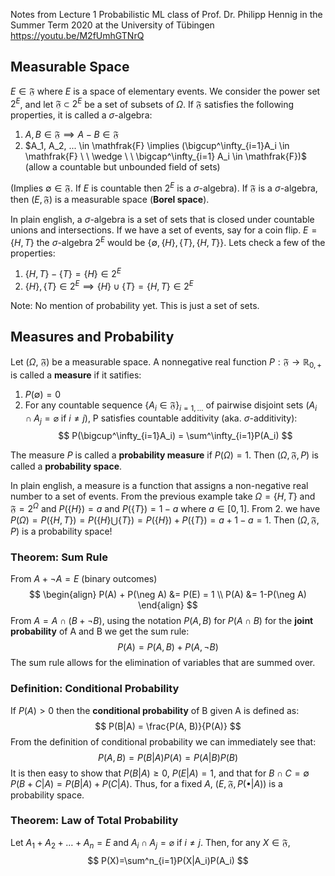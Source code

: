Notes from Lecture 1 Probabilistic ML class of 
Prof. Dr. Philipp Hennig in the Summer Term 2020 at the University of Tübingen 
https://youtu.be/M2fUmhGTNrQ
## Measurable Space
$E \in \mathfrak{F}$ where $E$ is a space of elementary events. We consider the
power set $2^E$, and let $\mathfrak{F}\subset 2^E$ be a set of subsets of $\Omega$. 
If $\mathfrak{F}$ satisfies the following properties, it is called a $\sigma$-algebra:
1. $A, B \in \mathfrak{F} \implies A-B \in \mathfrak{F}$
2. $A_1, A_2, ... \in \mathfrak{F} \implies (\bigcup^\infty_{i=1}A_i \in \mathfrak{F} \ \ \wedge \ \ \bigcap^\infty_{i=1} A_i \in \mathfrak{F})$
 (allow a countable but unbounded field of sets)
 
(Implies $\emptyset \in \mathfrak{F}$. If $E$ is countable then $2^E$ is a $\sigma$-algebra). 
If $\mathfrak{F}$ is a $\sigma$-algebra, then $(E, \mathfrak{F})$ is a measurable space (**Borel space**).

In plain english, a $\sigma$-algebra is a set of sets that is closed under 
countable unions and intersections. If we have a set of events, say for a coin flip. $E=\{H, T\}$ 
the $\sigma$-algebra $2^E$ would be $\{\emptyset, \{H\}, \{T\}, \{H, T\}\}$.
Lets check a few of the properties:
1. $\{H, T\}-\{T\} = \{H\} \in 2^E$
2. $\{H\}, \{T\} \in 2^E \implies \{H\} \cup \{T\} = \{H, T\} \in 2^E$
 
Note: No mention of probability yet. This is just a set of sets.

## Measures and Probability
Let ($\Omega$, $\mathfrak{F}$) be a measurable space. A nonnegative real function 
$P: \mathfrak{F} \rightarrow \mathbb{R}_{0,+}$ is called a **measure** if it satifies:
1. $P(\emptyset) = 0$
2. For any countable sequence $\{A_i\in\mathfrak{F}\}_{i=1,…}$ of pairwise disjoint sets 
($A_i\cap A_j = \varnothing$ if $i \neq j$), P satisfies countable additivity (aka. $\sigma$-additivity):
$$
P(\bigcup^\infty_{i=1}A_i) = \sum^\infty_{i=1}P(A_i)
$$

The measure $P$ is called a **probability measure** if $P(\Omega) = 1$. 
Then $(\Omega, \mathfrak{F}, P)$ is called a **probability space**.

In plain english, a measure is a function that assigns a non-negative real number 
to a set of events. From the previous example take $\Omega = \{H, T\}$ and $\mathfrak{F} = 2^\Omega$ and $P(\{H\}) = a$ and $P(\{T\}) = 1-a$ where $a\in[0, 1]$.
From 2. we have $P(\Omega) = P(\{H, T\}) = P(\{H\}\bigcup\{T\}) = P(\{H\}) + P(\{T\}) = a + 1 - a = 1$. Then $(\Omega, \mathfrak{F}, P)$ is a probability space!
### Theorem: Sum Rule
From $A+\neg A = E$ (binary outcomes)
$$
\begin{align}
P(A) + P(\neg A) &= P(E) = 1 
\\ P(A) &= 1-P(\neg A) 
\end{align}
$$
From $A = A \cap (B + \neg B)$, using the notation $P(A, B)$ for $P(A \cap B)$ for the 
**joint probability** of A and B we get the sum rule:
$$
P(A) = P(A, B) + P(A, \neg B)
$$
The sum rule allows for the elimination of variables that are summed over.
### Definition: Conditional Probability
If $P(A) > 0$ then the **conditional probability** of B given A is defined as:
$$
P(B|A) = \frac{P(A, B)}{P(A)}
$$
From the definition of conditional probability we can immediately see that:
$$
P(A, B) = P(B|A)P(A) = P(A|B)P(B)
$$
It is then easy to show that $P(B|A)\ge 0$, $P(E|A) = 1$, and that for
$B\cap C = \emptyset$ $P(B+C|A) = P(B|A) + P(C|A)$. Thus, for a fixed $A$, 
$(E, \mathfrak{F}, P(\bullet|A))$ is a probability space.
### Theorem: Law of Total Probability
Let $A_1 + A_2 + … + A_n = E$ and 
$A_i\cap A_j = \varnothing$ if $i\ne j$. Then, for any $X\in \mathfrak{F}$, 
$$
P(X)=\sum^n_{i=1}P(X|A_i)P(A_i)
$$